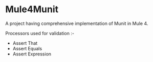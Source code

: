 # Mule4Munit
A project having comprehensive implementation of Munit in Mule 4.

Processors used for validation :- 
- Assert That
- Assert Equals
- Assert Expression

